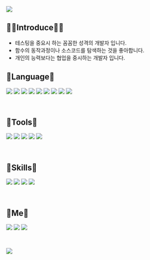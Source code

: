 <img src="https://capsule-render.vercel.app/api?type=wave&color=auto&height=300&section=header&text=HyeonIl%20Lee&fontSize=90" />

<h2 align="left">🤷‍♂️Introduce🤷‍♂️</h2>
<ul>
  <li> 테스팅을 중요시 하는 꼼꼼한 성격의 개발자 입니다. </li>
  <li> 함수의 동작과정이나 소스코드를 탐색하는 것을 좋아합니다.</li>
  <li> 개인의 능력보다는 협업을 중시하는 개발자 입니다.</li>
</ul>

<h2 align="left">👋Language👋</h2> 
<p align="left">
  <img src="https://img.shields.io/badge/Python-6DB33F?style=flat-square&logo=Spring&logoColor=white"/>
  <img src="https://img.shields.io/badge/Python-3776AB?style=flat-square&logo=Python&logoColor=white"/>
  <img src="https://img.shields.io/badge/Django-092E20?style=flat-square&logo=Django&logoColor=white"/>
  <img src="https://img.shields.io/badge/HTML5-E34F26?style=flat-square&logo=HTML5&logoColor=white"/>
  <img src="https://img.shields.io/badge/CSS3-1572B6?style=flat-square&logo=CSS3&logoColor=white"/>
  <img src="https://img.shields.io/badge/JavaScript-F7DF1E?style=flat-square&logo=JavaScript&logoColor=white"/>
  <img src="https://img.shields.io/badge/Java-007396?style=flat-square&logo=Java&logoColor=white"/>
  <img src="https://img.shields.io/badge/MySQL-4479A1?style=flat-square&logo=MySQL&logoColor=white"/>
  <img src="https://img.shields.io/badge/C-A8B9CC?style=flat-square&logo=C&logoColor=white"/>
</p><br>

<h2 align="left">👋Tools👋</h2> 
<p align="left">
  <img src="https://img.shields.io/badge/Visual Studio-5C2D91?style=flat-square&logo=Visual Studio&logoColor=white"/>
  <img src="https://img.shields.io/badge/Visual Studio Code-007ACC?style=flat-square&logo=Visual Studio Code&logoColor=white"/>
  <img src="https://img.shields.io/badge/Eclipse IDE-2496ED?style=flat-square&logo=Eclipse IDE&logoColor=white"/>
  <img src="https://img.shields.io/badge/Jupyter-F37626?style=flat-square&logo=Jupyter&logoColor=white"/>
  <img src="https://img.shields.io/badge/PyCharm-000000?style=flat-square&logo=PyCharm&logoColor=white"/>
</p><br>

<h2 align="left">🎂Skills🎂</h2> 
<p align="left">
  <img src="https://img.shields.io/badge/AWS EC2-FF9900?style=flat-square&logo=Amazon ECS&logoColor=white"/>
  <img src="https://img.shields.io/badge/NGINX-009639?style=flat-square&logo=NGINX&logoColor=white"/>
  <img src="https://img.shields.io/badge/Linux-FCC624?style=flat-square&logo=Linux&logoColor=white"/>
  <img src="https://img.shields.io/badge/Ubuntu-E95420?style=flat-square&logo=Ubuntu&logoColor=white"/>
</p><br>

<h2 align="left">🎉Me🎉</h2> 
<p align="left">
  <img src="https://img.shields.io/badge/Blog-14CC80?style=flat-square&logo=Box&logoColor=white"/>
  <img src="https://img.shields.io/badge/Google mail-4285F4?style=flat-square&logo=Google&logoColor=white"/>
  <img src="https://img.shields.io/badge/Git-F05032?style=flat-square&logo=Git&logoColor=white"/>
</p><br>
<p></p>

<img src="https://user-images.githubusercontent.com/101616106/210492852-f0af4068-3c0c-496e-8fc3-fa8a9e3375de.PNG">


